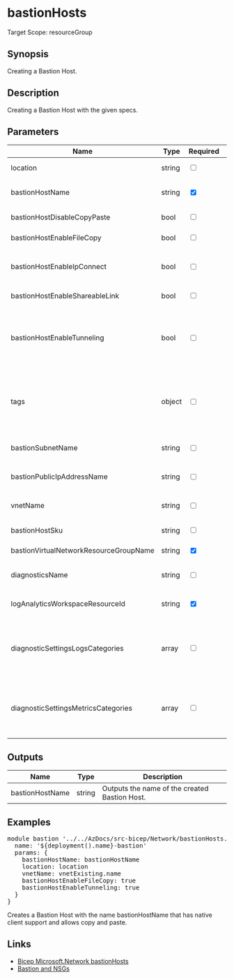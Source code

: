 # bastionHosts

Target Scope: resourceGroup

## Synopsis
Creating a Bastion Host.

## Description
Creating a Bastion Host with the given specs.

## Parameters
| Name | Type | Required | Validation | Default value | Description |
| -- |  -- | -- | -- | -- | -- |
| location | string | <input type="checkbox"> | None | <pre>resourceGroup().location</pre> | Specifies the Azure location where the resource should be created. Defaults to the resourcegroup location. |
| bastionHostName | string | <input type="checkbox" checked> | Length between 1-80 | <pre></pre> | Specifies the name of the Azure Bastion resource. |
| bastionHostDisableCopyPaste | bool | <input type="checkbox"> | None | <pre>false</pre> | Enable/Disable Copy/Paste feature of the Bastion Host resource. |
| bastionHostEnableFileCopy | bool | <input type="checkbox"> | None | <pre>false</pre> | Enable/Disable File Copy (between Host & Client) feature of the Bastion Host resource. |
| bastionHostEnableIpConnect | bool | <input type="checkbox"> | None | <pre>false</pre> | Enable/Disable IP Connect feature of the Bastion Host resource. This will allow you to connect to VM\'s (either azure or non-azure) using the VM\'s private IP address through Bastion. |
| bastionHostEnableShareableLink | bool | <input type="checkbox"> | None | <pre>false</pre> | Enable/Disable Shareable Link of the Bastion Host resource which is a URL to the bastion remote to the VM. |
| bastionHostEnableTunneling | bool | <input type="checkbox"> | None | <pre>false</pre> | Enable/Disable Tunneling feature of the Bastion Host resource.<br>SSH tunneling is a method of transporting arbitrary networking data over an encrypted SSH connection. It can be used to add encryption to legacy applications. It can also be used to implement VPNs (Virtual Private Networks) and access intranet services across firewalls. |
| tags | object | <input type="checkbox"> | None | <pre>{}</pre> | The tags to apply to this resource. This is an object with key/value pairs.<br>Example:<br>{<br>&nbsp;&nbsp;&nbsp;FirstTag: myvalue<br>&nbsp;&nbsp;&nbsp;SecondTag: another value<br>} |
| bastionSubnetName | string | <input type="checkbox"> | Length between 1-80 | <pre>'AzureBastionSubnet'</pre> | Name of the Azure Bastion subnet. This is probably going to have to be `AzureBastionSubnet` due to Azure restrictions. |
| bastionPublicIpAddressName | string | <input type="checkbox"> | Length between 1-80 | <pre>'pip-&#36;{bastionHostName}'</pre> | The resource name of the Public IP for this Azure Bastion host. |
| vnetName | string | <input type="checkbox"> | Length between 2-64 | <pre>''</pre> | The VNet name to onboard this Azure Bastion Host into. |
| bastionHostSku | string | <input type="checkbox"> | `'Basic'` or  `'Standard'` | <pre>'Standard'</pre> | The sku for the Bastion host. |
| bastionVirtualNetworkResourceGroupName | string | <input type="checkbox" checked> | None | <pre></pre> | The resource group of the virtual network the bastion subnet is in. |
| diagnosticsName | string | <input type="checkbox"> | Length between 1-260 | <pre>'AzurePlatformCentralizedLogging'</pre> | The name of the diagnostics. This defaults to `AzurePlatformCentralizedLogging`. |
| logAnalyticsWorkspaceResourceId | string | <input type="checkbox" checked> | Length between 0-* | <pre></pre> | The azure resource id of the log analytics workspace to log the diagnostics to. If you set this to an empty string, logging & diagnostics will be disabled. |
| diagnosticSettingsLogsCategories | array | <input type="checkbox"> | None | <pre>[<br>  {<br>    categoryGroup: 'allLogs'<br>    enabled: true<br>  }<br>]</pre> | Which log categories to enable; This defaults to `allLogs`. For array/object format, please refer to https://docs.microsoft.com/en-us/azure/templates/microsoft.insights/diagnosticsettings?tabs=bicep#logsettings. |
| diagnosticSettingsMetricsCategories | array | <input type="checkbox"> | None | <pre>[<br>  {<br>    categoryGroup: 'AllMetrics'<br>    enabled: true<br>  }<br>]</pre> | Which Metrics categories to enable; This defaults to `AllMetrics`. For array/object format, please refer to https://docs.microsoft.com/en-us/azure/templates/microsoft.insights/diagnosticsettings?tabs=bicep&pivots=deployment-language-bicep#metricsettings |
## Outputs
| Name | Type | Description |
| -- |  -- | -- |
| bastionHostName | string | Outputs the name of the created Bastion Host. |
## Examples
<pre>
module bastion '../../AzDocs/src-bicep/Network/bastionHosts.bicep' = {
  name: '${deployment().name}-bastion'
  params: {
    bastionHostName: bastionHostName
    location: location
    vnetName: vnetExisting.name
    bastionHostEnableFileCopy: true
    bastionHostEnableTunneling: true
  }
}
</pre>
<p>Creates a Bastion Host with the name bastionHostName that has native client support and allows copy and paste.</p>

## Links
- [Bicep Microsoft.Network bastionHosts](https://learn.microsoft.com/en-us/azure/templates/microsoft.network/bastionhosts?pivots=deployment-language-bicep)<br>
- [Bastion and NSGs](https://learn.microsoft.com/en-gb/azure/bastion/bastion-nsg)


